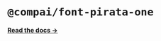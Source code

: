 # `@compai/font-pirata-one`

[**Read the docs &rarr;**](https://components.ai/docs/typefaces/pirata-one)
